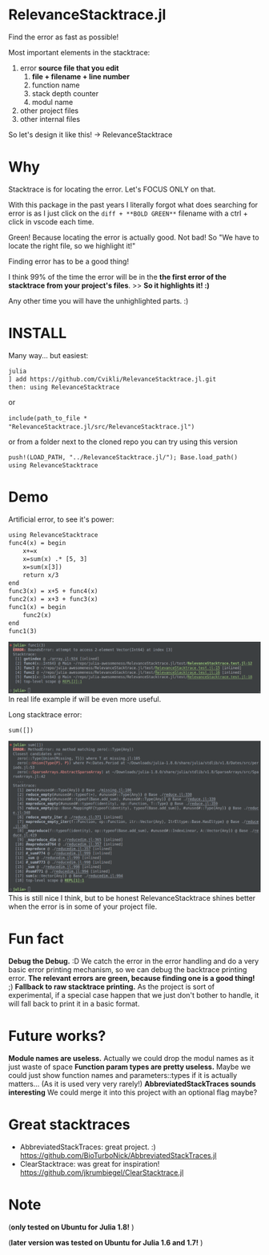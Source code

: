 # RelevanceStacktrace.jl
Find the error as fast as possible! 

Most important elements in the stacktrace:
1. error **source file that you edit**
	1. **file + filename + line number**
	2. function name
	3. stack depth counter
	4. modul name
2. other project files
3. other internal files

So let's design it like this! -> RelevanceStacktrace

# Why

Stacktrace is for locating the error. Let's FOCUS ONLY on that.

With this package in the past years I literally forgot what does searching for error is as I just click on the ```diff + **BOLD GREEN**``` filename with a ctrl + click in vscode each time.
  
Green! Because locating the error is actually good. Not bad! So "We have to locate the right file, so we highlight it!"

Finding error has to be a good thing!

I think 99% of the time the error will be in the **the first error of the stacktrace from your project's files**. >> **So it highlights it! :)**

Any other time you will have the unhighlighted parts. :)

# INSTALL

Many way... but easiest:

```
julia
] add https://github.com/Cvikli/RelevanceStacktrace.jl.git
then: using RelevanceStacktrace
```

or

`include(path_to_file * "RelevanceStacktrace.jl/src/RelevanceStacktrace.jl")`

or from a folder next to the cloned repo you can try using this version


```
push!(LOAD_PATH, "../RelevanceStacktrace.jl/"); Base.load_path()
using RelevanceStacktrace
```

# Demo
Artificial error, to see it's power:
```
using RelevanceStacktrace
func4(x) = begin
	x+=x
	x=sum(x) .* [5, 3]
	x=sum(x[3])
	return x/3
end
func3(x) = x+5 + func4(x)
func2(x) = x+3 + func3(x)
func1(x) = begin
	func2(x)
end
func1(3)
```
![artificial error example](/assets/artificial_error.png)
In real life example if will be even more useful.

Long stacktrace error:
```
sum([])
```
![long internal error example](/assets/sum([])_error.png)
This is still nice I think, but to be honest RelevanceStacktrace shines better when the error is in some of your project file.


# Fun fact

**Debug the Debug.** :D We catch the error in the error handling and do a very basic error printing mechanism, so we can debug the backtrace printing error.
**The relevant errors are green, because finding one is a good thing!** ;)
**Fallback to raw stacktrace printing.** As the project is sort of experimental, if a special case happen that we just don't bother to handle, it will fall back to print it in a basic format.

# Future works?
**Module names are useless.** Actually we could drop the modul names as it just waste of space
**Function param types are pretty useless.** Maybe we could just show function names and parameters::types if it is actually matters... (As it is used very very rarely!) 
**AbbreviatedStackTraces sounds interesting** We could merge it into this project with an optional flag maybe? 

# Great stacktraces
- AbbreviatedStackTraces: great project. :) https://github.com/BioTurboNick/AbbreviatedStackTraces.jl
- ClearStacktrace: was great for inspiration! https://github.com/jkrumbiegel/ClearStacktrace.jl

# Note

(**only tested on Ubuntu for Julia 1.8!** )

(**later version was tested on Ubuntu for Julia 1.6 and 1.7!** )